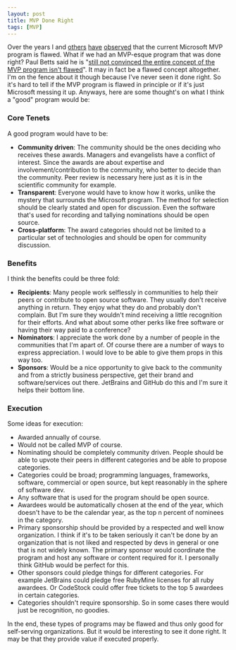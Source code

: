 ```yaml
---
layout: post
title: MVP Done Right
tags: [MVP]
---
```


Over the years I and [others](http://devlicio.us/blogs/rob_eisenberg/archive/2012/01/04/how-i-lost-regained-and-then-turned-down-an-mvp-award.aspx) [have](http://codebetter.com/karlseguin/2009/02/03/why-aren-t-i-an-mvp/) [observed](http://keyvan.io/on-microsoft-mvp-program) that the current Microsoft MVP program is flawed. What if we had an MVP-esque program that was done right? Paul Betts said he is "[still not convinced the entire concept of the MVP program isn't flawed](https://twitter.com/xpaulbettsx/status/220643035095105536)". It may in fact be a flawed concept altogether. I'm on the fence about it though because I've never seen it done right. So it's hard to tell if the MVP program is flawed in principle or if it's just Microsoft messing it up. Anyways, here are some thought's on what I think a "good" program would be:

### Core Tenets

A good program would have to be:

* **Community driven**: The community should be the ones deciding who receives these awards. Managers and evangelists have a conflict of interest. Since the awards are about expertise and involvement/contribution to the community, who better to decide than the community. Peer review is necessary here just as it is in the scientific community for example.
* **Transparent**: Everyone would have to know how it works, unlike the mystery that surrounds the Microsoft program. The method for selection should be clearly stated and open for discussion. Even the software that's used for recording and tallying nominations should be open source.
* **Cross-platform**: The award categories should not be limited to a particular set of technologies and should be open for community discussion.

### Benefits

I think the benefits could be three fold:

* **Recipients**: Many people work selflessly in communities to help their peers or contribute to open source software. They usually don't receive anything in return. They enjoy what they do and probably don't complain. But I'm sure they wouldn't mind receiving a little recognition for their efforts. And what about some other perks like free software or having their way paid to a conference?
* **Nominators**: I appreciate the work done by a number of people in the communities that I'm apart of. Of course there are a number of ways to express appreciation. I would love to be able to give them props in this way too.
* **Sponsors**: Would be a nice opportunity to give back to the community and from a strictly business perspective, get their brand and software/services out there. JetBrains and GitHub do this and I'm sure it helps their bottom line.

### Execution

Some ideas for execution:

* Awarded annually of course.
* Would not be called MVP of course.
* Nominating should be completely community driven. People should be able to upvote their peers in different categories and be able to propose categories.
* Categories could be broad; programming languages, frameworks, software, commercial or open source, but kept reasonably in the sphere of software dev. 
* Any software that is used for the program should be open source.
* Awardees would be automatically chosen at the end of the year, which doesn't have to be the calendar year, as the top n percent of nominees in the category.
* Primary sponsorship should be provided by a respected and well know organization. I think if it's to be taken seriously it can't be done by an organization that is not liked and respected by devs in general or one that is not widely known. The primary sponsor would coordinate the program and host any software or content required for it. I personally think GitHub would be perfect for this.
* Other sponsors could pledge things for different categories. For example JetBrains could pledge free RubyMine licenses for all ruby awardees. Or CodeStock could offer free tickets to the top 5 awardees in certain categories. 
* Categories shouldn't require sponsorship. So in some cases there would just be recognition, no goodies.

In the end, these types of programs may be flawed and thus only good for self-serving organizations. But it would be interesting to see it done right. It may be that they provide value if executed properly.

